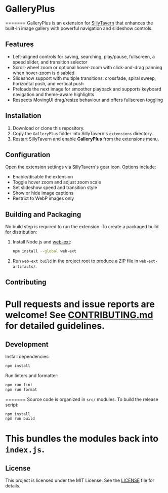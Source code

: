 # GalleryPlus

=======
GalleryPlus is an extension for [SillyTavern](https://github.com/SillyTavern/SillyTavern) that enhances the built-in image gallery with powerful navigation and slideshow controls.

## Features
- Left-aligned controls for saving, searching, play/pause, fullscreen, a speed slider, and transition selector
- Scroll-wheel zoom or optional hover-zoom with click-and-drag panning when hover-zoom is disabled
- Slideshow support with multiple transitions: crossfade, spiral sweep, horizontal push, and vertical push
- Preloads the next image for smoother playback and supports keyboard navigation and theme-aware highlights
- Respects MovingUI drag/resize behaviour and offers fullscreen toggling

## Installation
1. Download or clone this repository.
2. Copy the `GalleryPlus` folder into SillyTavern's `extensions` directory.
3. Restart SillyTavern and enable **GalleryPlus** from the extensions menu.

## Configuration
Open the extension settings via SillyTavern's gear icon. Options include:
- Enable/disable the extension
- Toggle hover zoom and adjust zoom scale
- Set slideshow speed and transition style
- Show or hide image captions
- Restrict to WebP images only

## Building and Packaging
No build step is required to run the extension. To create a packaged build for distribution:
1. Install Node.js and [web-ext](https://extensionworkshop.com/documentation/develop/web-ext-command-reference/):
   ```bash
   npm install --global web-ext
   ```
2. Run `web-ext build` in the project root to produce a ZIP file in `web-ext-artifacts/`.

## Contributing
Pull requests and issue reports are welcome! See [CONTRIBUTING.md](CONTRIBUTING.md) for detailed guidelines.
=======

## Development

Install dependencies:

```bash
npm install
```

Run linters and formatter:

```bash
npm run lint
npm run format
```
=======
Source code is organized in `src/` modules. To build the release script:

```
npm install
npm run build
```

This bundles the modules back into `index.js`.
=======
## License
This project is licensed under the MIT License. See the [LICENSE](LICENSE) file for details.

